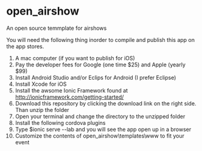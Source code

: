 # open_airshow
<!DOCTYPE html>
<html>
<body>
An open source temmplate for airshows

You will need the following thing inorder to compile and publish this app on the app stores.
1. A mac computer (if you want to publish for iOS)
2. Pay the developer fees for Google (one time $25) and Apple (yearly $99)
3. Install Android Studio and/or Eclips for Android (I prefer Eclipse)
4. Install Xcode for iOS
5. Install the awsome Ionic Framework found at http://ionicframework.com/getting-started/
6. Download this repository by clicking the download link on the right side. Than unzip the folder
7. Open your terminal and change the directory to the unzipped folder
8. Install the following cordova plugins
9. Type $ionic serve --lab  and you will see the app open up in a browser
10. Customize the contents of open_airshow\templates\www to fit your event
</body>
</html>
